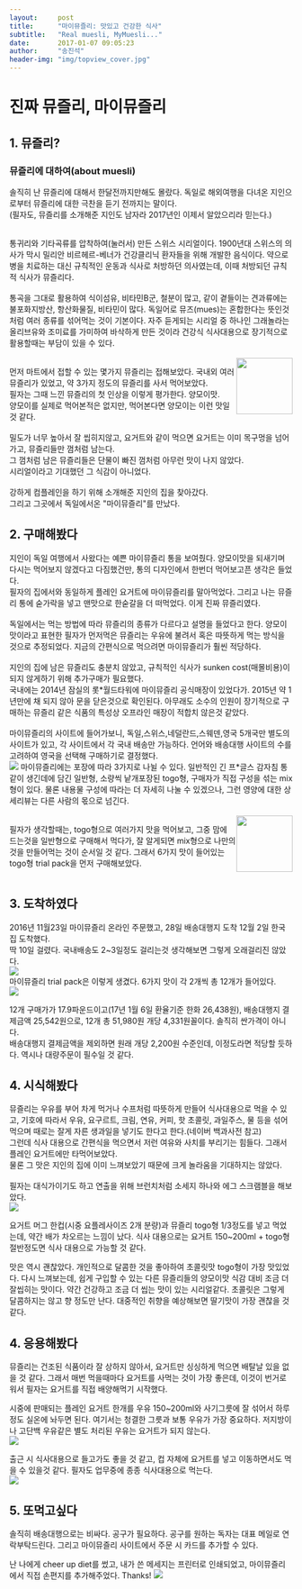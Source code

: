 ```yaml
---
layout:     post
title:      "마이뮤즐리: 맛있고 건강한 식사"
subtitle:	"Real muesli, MyMuesli..."
date:       2017-01-07 09:05:23
author:     "송진석"
header-img: "img/topview_cover.jpg"
---
```


<p>	
<h1>진짜 뮤즐리, 마이뮤즐리</h1>
</p>
<p>
<h2>1. 뮤즐리?</h2>
<h3>뮤즐리에 대하여(about muesli)</h3>
솔직히 난 뮤즐리에 대해서 한달전까지만해도 몰랐다. 독일로 해외여행을 다녀온 지인으로부터 뮤즐리에 대한 극찬을 듣기 전까지는 말이다.<br>
(필자도, 뮤즐리를 소개해준 지인도 남자라 2017년인 이제서 알았으리라 믿는다.)<br>
<br>

통귀리와 기타곡류를 압착하여(눌러서) 만든 스위스 시리얼이다. 1900년대 스위스의 의사가 막시 밀리안 비르헤르-베너가 건강클리닉 환자들을 위해 개발한 음식이다. 약으로 병을 치료하는 대신 규칙적인 운동과 식사로 처방하던 의사였는데, 이때 처방되던 규칙적 식사가 뮤즐리다. <br><br>통곡을 그대로 활용하여 식이섬유, 비타민B군, 철분이 많고, 같이 곁들이는 견과류에는 불포화지방산, 항산화물질, 비타민이 많다. 독일어로 뮤즈(mues)는 혼합한다는 뜻인것처럼 여러 종류를 섞어먹는 것이 기본이다. 자주 듣게되는 시리얼 중 하나인 그래놀라는 올리브유와 조미료를 가미하여 바삭하게 만든 것이라 건강식 식사대용으로 장기적으로 활용할때는 부담이 있을 수 있다.<br>
<br>
<img src="/img/index-tube-uk.png" style="float:right;" width="100">

먼저 마트에서 접할 수 있는 몇가지 뮤즐리는 접해보았다. 국내외 여러 뮤즐리가 있었고, 약 3가지 정도의 뮤즐리를 사서 먹어보았다.<br>
필자는 그때 느낀 뮤즐리의 첫 인상을 이렇게 평가한다. 양모이맛.<br>
양모이를 실제로 먹어본적은 없지만, 먹어본다면 양모이는 이런 맛일 것 같다.<br>
<br>
밀도가 너무 높아서 잘 씹히지않고, 요거트와 같이 먹으면 요거트는 이미 목구멍을 넘어가고, 뮤즐리들만 껌처럼 남는다.<br>
그 껌처럼 남은 뮤즐리들은 단물이 빠진 껌처럼 아무런 맛이 나지 않았다.<br>
시리얼이라고 기대했던 그 식감이 아니었다.<br>
<br>
강하게 컴플레인을 하기 위해 소개해준 지인의 집을 찾아갔다.<br>
그리고 그곳에서 독일에서온 "마이뮤즐리"를 만났다.<br>

</p>


<p>
<h2>2. 구매해봤다</h2>
지인이 독일 여행에서 사왔다는 예쁜 마이뮤즐리 통을 보여줬다. 양모이맛을 되새기며 다시는 먹어보지 않겠다고 다짐했건만, 통의 디자인에서 한번더 먹어보고픈 생각은 들었다.<br>
필자의 집에서와 동일하게 플레인 요거트에 마이뮤즐리를 말아먹었다. 그리고 나는 뮤즐리 통에 숟가락을 넣고 맨맛으로 한숟갈을 더 떠먹었다. 이게 진짜 뮤즐리였다.<br>
<br>
독일에서는 먹는 방법에 따라 뮤즐리의 종류가 다르다고 설명을 들었다고 한다. 양모이맛이라고 표현한 필자가 먼저먹은 뮤즐리는 우유에 불려서 혹은 따뜻하게 먹는 방식을 것으로 추정되었다. 지금의 간편식으로 먹으려면 마이뮤즐리가 훨씬 적당하다.<br>
<br>
지인의 집에 남은 뮤즐리도 충분치 않았고, 규칙적인 식사가 sunken cost(매몰비용)이 되지 않게하기 위해 추가구매가 필요했다.<br>
국내에는 2014년 잠실의 롯*월드타워에 마이뮤즐리 공식매장이 있었다가. 2015년 약 1년만에 채 되지 않아 문을 닫은것으로 확인된다. 아무래도 소수의 인원이 장기적으로 구매하는 뮤즐리 같은 식품의 특성상 오프라인 매장이 적합치 않은것 같았다.<br>
<br>
마이뮤즐리의 사이트에 들어가보니, 독일,스위스,네덜란드,스웨덴,영국 5개국만 별도의 사이트가 있고, 각 사이트에서 각 국내 배송만 가능하다. 언어와 배송대행 사이트의 수를 고려하여 영국을 선택해 구매하기로 결정했다.<br>
<img src="/img/mmmain.jpg">
마이뮤즐리에는 포장에 따라 3가지로 나뉠 수 있다. 일반적인 긴 프*글스 감자침 통같이 생긴데에 담긴 일반형, 소량씩 낱개포장된 togo형, 구매자가 직접 구성을 섞는 mix형이 있다. 물론 내용물 구성에 따라는 더 자세히 나눌 수 있겠으나, 그런 영양에 대한 상세리뷰는 다른 사람의 몫으로 넘긴다.<br>

<br>
<img src="/img/mm2go.png" style="float:right;" width="100">

필자가 생각할때는, togo형으로 여러가지 맛을 먹어보고, 그중 맘에 드는것을 일반형으로 구매해서 먹다가, 잘 알게되면 mix형으로 나만의것을 만들어먹는 것이 순서일 것 같다. 그래서 6가지 맛이 들어있는 togo형 trial pack을 먼저 구매해보았다.<br>
<br>
</p>
<p>
<h2>3. 도착하였다</h2>
2016년 11월23일 마이뮤즐리 온라인 주문했고, 28일 배송대행지 도착 12월 2일 한국 집 도착했다.<br>
딱 10일 걸렸다. 국내배송도 2~3일정도 걸리는것 생각해보면 그렇게 오래걸리진 않았다.<br>
<img src="/img/12ea.jpg">
<br>
마이뮤즐리 trial pack은 이렇게 생겼다. 6가지 맛이 각 2개씩 총 12개가 들어있다.<br>
<img src="/img/6kinds_muesli.jpg">

12개 구매가가 17.9파운드이고(17년 1월 6일 환율기준 한화 26,438원), 배송대행지 결제금액 25,542원으로, 12개 총 51,980원 개당 4,331원꼴이다. 솔직히 싼가격이 아니다.<br>
배송대행지 결제금액을 제외하면 원래 개당 2,200원 수준인데, 이정도라면 적당할 듯하다. 역시나 대량주문이 필수일 것 같다.<br>
</p>
<p>
<h2>4. 시식해봤다</h2>

뮤즐리는 우유를 부어 차게 먹거나 수프처럼 따뜻하게 만들어 식사대용으로 먹을 수 있고, 기호에 따라서 우유, 요구르트, 크림, 연유, 커피, 핫 초콜릿, 과일주스, 물 등을 섞어 먹으며 때로는 잘게 자른 생과일을 넣기도 한다고 한다.(네이버 백과사전 참고)<br>
그런데 식사 대용으로 간편식을 먹으면서 저런 여유와 사치를 부리기는 힘들다. 그래서 플레인 요거트에만 타먹어보았다.<br>
물론 그 맛은 지인의 집에 이미 느껴보았기 때문에 크게 놀라움을 기대하지는 않았다.<br>
<br>
필자는 대식가이기도 하고 연출을 위해 브런치처럼 소세지 하나와 에그 스크램블을 해보았다.<br>
<img src="/img/topview.jpg">

요거트 머그 한컵(시중 요플레사이즈 2개 분량)과 뮤즐리 togo형 1/3정도를 넣고 먹었는데, 약간 배가 차오르는 느낌이 났다. 식사 대용으로는 요거트 150~200ml + togo형 절반정도면 식사 대용으로 가능할 것 같다.<br>

맛은 역시 괜찮았다. 개인적으로 달콤한 것을 좋아하여 초콜릿맛 togo형이 가장 맛있었다. 다시 느껴보는데, 쉽게 구입할 수 있는 다른 뮤즐리들의 양모이맛 식감 대비 조금 더 잘씹히는 맛이다. 약간 건강하고 조금 더 씹는 맛이 있는 시리얼같다. 초콜릿은 그렇게 달콤하지는 않고 향 정도만 난다. 대중적인 취향을 예상해보면 딸기맛이 가장 괜찮을 것 같다.<br>
</p>
<p>
<h2>4. 응용해봤다</h2>
뮤즐리는 건조된 식품이라 잘 상하지 않아서, 요거트만 싱싱하게 먹으면 배탈날 있을 없을 것 같다. 그래서 매번 먹을때마다 요거트를 사먹는 것이 가장 좋은데, 이것이 번거로워서 필자는 요거트를 직접 배양해먹기 시작했다.<br>

시중에 판매되는 플레인 요거트 한개를 우유 150~200ml와 사기그릇에 잘 섞어서 하루정도 실온에 놔두면 된다. 여기서는 청결한 그릇과 보통 우유가 가장 중요하다. 저지방이나 고단백 우유같은 별도 처리된 우유는 요거트가 되지 않는다.<br>
<img src="/img/yogurt.jpg">

출근 시 식사대용으로 들고가도 좋을 것 같고, 컵 자체에 요거트를 넣고 이동하면서도 먹을 수 있을것 같다. 필자도 업무중에 종종 식사대용으로 먹는다.<br>
<img src="/img/com_muesli.jpg">
</p>
<p>
<h2>5. 또먹고싶다</h2>
솔직히 배송대행으로는 비싸다. 공구가 필요하다.
공구를 원하는 독자는 대표 메일로 연락부탁드린다.
그리고 마이뮤즐리 사이트에서 주문 시 카드를 추가할 수 있다.

난 나에게 cheer up diet를 썼고, 내가 쓴 메세지는 프린터로 인쇄되었고, 마이뮤즐리에서 직접 손편지를 추가해주었다. Thanks!
<img src="/img/card_muesli.jpg">

</p>

